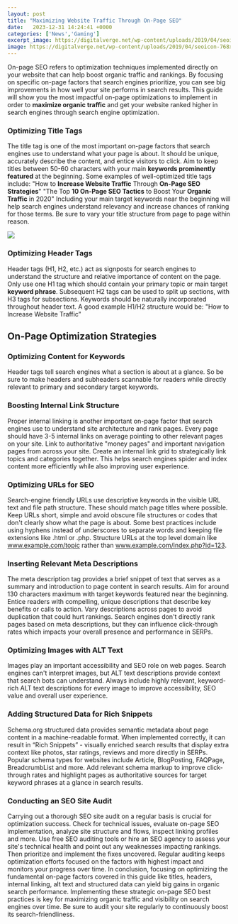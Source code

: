 ```yaml
---
layout: post
title: "Maximizing Website Traffic Through On-Page SEO"
date:   2023-12-31 14:24:41 +0000
categories: ['News','Gaming']
excerpt_image: https://digitalverge.net/wp-content/uploads/2019/04/seoicon-768x588.jpg
image: https://digitalverge.net/wp-content/uploads/2019/04/seoicon-768x588.jpg
---
```


On-page SEO refers to optimization techniques implemented directly on your website that can help boost organic traffic and rankings. By focusing on specific on-page factors that search engines prioritize, you can see big improvements in how well your site performs in search results. 
This guide will show you the most impactful on-page optimizations to implement in order to **maximize organic traffic** and get your website ranked higher in search engines through search engine optimization.
### Optimizing Title Tags
The title tag is one of the most important on-page factors that search engines use to understand what your page is about. It should be unique, accurately describe the content, and entice visitors to click. Aim to keep titles between 50-60 characters with your main **keywords prominently featured** at the beginning.
Some examples of well-optimized title tags include:
"How to **Increase Website Traffic** Through **On-Page SEO Strategies**" 
"The Top **10 On-Page SEO Tactics** to Boost Your **Organic Traffic** in 2020"
Including your main target keywords near the beginning will help search engines understand relevancy and increase chances of ranking for those terms. Be sure to vary your title structure from page to page within reason.

![](https://www.seo1.net/blog/wp-content/uploads/2019/04/on-page-seo1.png)
### Optimizing Header Tags 
Header tags (H1, H2, etc.) act as signposts for search engines to understand the structure and relative importance of content on the page. Only use one H1 tag which should contain your primary topic or main target **keyword phrase**. 
Subsequent H2 tags can be used to split up sections, with H3 tags for subsections. Keywords should be naturally incorporated throughout header text.
A good example H1/H2 structure would be:
"How to Increase Website Traffic"
## On-Page Optimization Strategies 
### Optimizing Content for Keywords
Header tags tell search engines what a section is about at a glance. So be sure to make headers and subheaders scannable for readers while directly relevant to primary and secondary target keywords.
### Boosting Internal Link Structure
Proper internal linking is another important on-page factor that search engines use to understand site architecture and rank pages. Every page should have 3-5 internal links on average pointing to other relevant pages on your site. 
Link to authoritative "money pages" and important navigation pages from across your site. Create an internal link grid to strategically link topics and categories together. This helps search engines spider and index content more efficiently while also improving user experience.
### Optimizing URLs for SEO 
Search-engine friendly URLs use descriptive keywords in the visible URL text and file path structure. These should match page titles where possible. Keep URLs short, simple and avoid obscure file structures or codes that don't clearly show what the page is about. 
Some best practices include using hyphens instead of underscores to separate words and keeping file extensions like .html or .php. Structure URLs at the top level domain like www.example.com/topic rather than www.example.com/index.php?id=123.
### Inserting Relevant Meta Descriptions
The meta description tag provides a brief snippet of text that serves as a summary and introduction to page content in search results. Aim for around 130 characters maximum with target keywords featured near the beginning. 
Entice readers with compelling, unique descriptions that describe key benefits or calls to action. Vary descriptions across pages to avoid duplication that could hurt rankings. Search engines don't directly rank pages based on meta descriptions, but they can influence click-through rates which impacts your overall presence and performance in SERPs.
### Optimizing Images with ALT Text
Images play an important accessibility and SEO role on web pages. Search engines can't interpret images, but ALT text descriptions provide context that search bots can understand. Always include highly relevant, keyword-rich ALT text descriptions for every image to improve accessibility, SEO value and overall user experience. 
### Adding Structured Data for Rich Snippets
Schema.org structured data provides semantic metadata about page content in a machine-readable format. When implemented correctly, it can result in “Rich Snippets” - visually enriched search results that display extra context like photos, star ratings, reviews and more directly in SERPs. 
Popular schema types for websites include Article, BlogPosting, FAQPage, BreadcrumbList and more. Add relevant schema markup to improve click-through rates and highlight pages as authoritative sources for target keyword phrases at a glance in search results.
### Conducting an SEO Site Audit 
Carrying out a thorough SEO site audit on a regular basis is crucial for optimization success. Check for technical issues, evaluate on-page SEO implementation, analyze site structure and flows, inspect linking profiles and more. 
Use free SEO auditing tools or hire an SEO agency to assess your site's technical health and point out any weaknesses impacting rankings. Then prioritize and implement the fixes uncovered. Regular auditing keeps optimization efforts focused on the factors with highest impact and monitors your progress over time.
In conclusion, focusing on optimizing the fundamental on-page factors covered in this guide like titles, headers, internal linking, alt text and structured data can yield big gains in organic search performance. Implementing these strategic on-page SEO best practices is key for maximizing organic traffic and visibility on search engines over time. Be sure to audit your site regularly to continuously boost its search-friendliness.